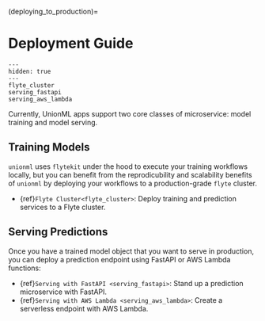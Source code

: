 (deploying_to_production)=

# Deployment Guide

```{toctree}
---
hidden: true
---
flyte_cluster
serving_fastapi
serving_aws_lambda
```

Currently, UnionML apps support two core classes of microservice: model training and model serving.

## Training Models

`unionml` uses `flytekit` under the hood to execute your training workflows locally, but you
can benefit from the reprodicubility and scalability benefits of `unionml` by deploying your workflows
to a production-grade `flyte` cluster.

- {ref}`Flyte Cluster<flyte_cluster>`: Deploy training and prediction services to a Flyte cluster.

## Serving Predictions

Once you have a trained model object that you want to serve in production, you can deploy a
prediction endpoint using FastAPI or AWS Lambda functions:

- {ref}`Serving with FastAPI <serving_fastapi>`: Stand up a prediction microservice with FastAPI.
- {ref}`Serving with AWS Lambda <serving_aws_lambda>`: Create a serverless endpoint with AWS Lambda.
